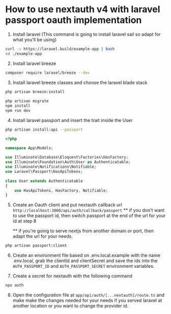 # How to use nextauth v4 with laravel passport oauth implementation

1. Install laravel (This command is going to install laravel sail so adapt for what you'll be using)
```bash
curl -s https://laravel.build/example-app | bash
cd ./example-app
```

2. Install laravel breeze
```bash
composer require laravel/breeze --dev
```

3. Install laravel breeze classes and choose the laravel blade stack
```bash
php artisan breeze:install
 
php artisan migrate
npm install
npm run dev
```

4. Install laravel passport and insert the trait inside the User

```bash
php artisan install:api --passport
```

```php
<?php

namespace App\Models;
 
use Illuminate\Database\Eloquent\Factories\HasFactory;
use Illuminate\Foundation\Auth\User as Authenticatable;
use Illuminate\Notifications\Notifiable;
use Laravel\Passport\HasApiTokens;
 
class User extends Authenticatable
{
    use HasApiTokens, HasFactory, Notifiable;
}
```

5. Create an Oauth client and put nextauth callback url ``` http://localhost:3000/api/auth/callback/passport ``` 
    ** if you don't want to use the passport id, then switch passport at the end of the url for your id at step 8

    ** if you're going to serve nextjs from another domain or port, then adapt the url for your needs. 
```bash
php artisan passport:client
```

6. Create an environment file based on .env.local.example with the name .env.local, grab the clientId and
clientSecret and save the ids into the `AUTH_PASSPORT_ID` and `AUTH_PASSPORT_SECRET` environment variables.

7. Create a secret for nextauth with the following command
```bash
npx auth 
```

8. Open the configuration file at `app/api/auth/[...nextauth]/route.ts` and make make the changes needed for your
needs if you served laravel at another location or you want to change the provider id.